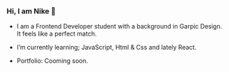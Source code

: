 ### Hi, I am Nike 🌱

- I am a Frontend Developer student with a background in Garpic Design. It feels like a perfect match.
 
- I’m currently learning; JavaScript, Html & Css and lately React.
- Portfolio: Cooming soon.


